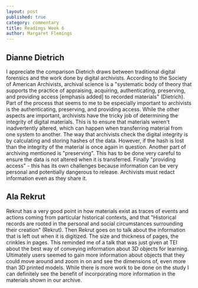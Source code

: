 ```yaml
---
layout: post
published: true
category: commentary
title: Readings Week 6
author: Margaret Flemings
---
```

## Dianne Dietrich
I appreciate the comparison Dietrich draws between traditional digital forensics and the work done by digital archivists. According to the Society of American Archivists, archival science is a "systematic body of theory that supports the practice of appraising, acquiring, authenticating, preserving, and providing access [emphasis added] to recorded materials" (Dietrich). Part of the process that seems to me to be especially important to archivists is the authenticating, preserving, and providing access. While the other aspects are important, archivists have the tricky job of determining the integrity of digital materials. This is to ensure that materials weren't inadvertently altered, which can happen when transferring material from one system to another. The way that archivists check the digital integrity is by calculating and storing hashes of the data. However, if the hash is lost than the integrity of the material is once again in question. Another part of archiving mentioned is "preserving". This has to be done very careful to ensure the data is not altered when it is transferred. Finally "providing access" - this has its own challenges because information can be very personal and potentially dangerous to release. Archivists must redact information even as they share it.  

## Ala Rekrut 
Rekrut has a very good point in how materials exist as traces of events and actions coming from particular historical contexts, and that "Historical records are rooted in the personal and social circumstances surrounding their creation" (Rekrut). Then Rekrut goes on to talk about the information that is left out when it is digitized. The size and thickness of pages, the crinkles in pages. This reminded me of a talk that was just given at TEI about the best way of conveying information about 3D objects for learning. Ultimately users seemed to gain more information about objects that they could move around and zoom in on and see the dimensions of, even more than 3D printed models. While there is more work to be done on the study I can definitely see the benefit of incorporating more information in the materials shown in our archive.
